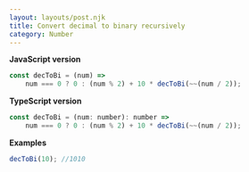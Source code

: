 ```yaml
---
layout: layouts/post.njk
title: Convert decimal to binary recursively
category: Number
---
```


**JavaScript version**

```js
const decToBi = (num) =>
	num === 0 ? 0 : (num % 2) + 10 * decToBi(~~(num / 2));
```

**TypeScript version**

```js
const decToBi = (num: number): number =>
	num === 0 ? 0 : (num % 2) + 10 * decToBi(~~(num / 2));
```

**Examples**

```js
decToBi(10); //1010
```
